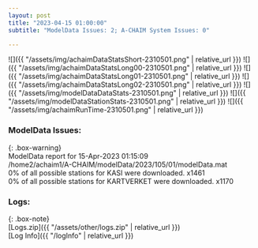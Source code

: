 ```yaml
---
layout: post
title: "2023-04-15 01:00:00"
subtitle: "ModelData Issues: 2; A-CHAIM System Issues: 0"

---
```


![]({{ "/assets/img/achaimDataStatsShort-2310501.png" | relative_url }})
![]({{ "/assets/img/achaimDataStatsLong00-2310501.png" | relative_url }})
![]({{ "/assets/img/achaimDataStatsLong01-2310501.png" | relative_url }})
![]({{ "/assets/img/achaimDataStatsLong02-2310501.png" | relative_url }})
![]({{ "/assets/img/modelDataDataStats-2310501.png" | relative_url }})
![]({{ "/assets/img/modelDataStationStats-2310501.png" | relative_url }})
![]({{ "/assets/img/achaimRunTime-2310501.png" | relative_url }})


### ModelData Issues:  
  
{: .box-warning}  
 ModelData report for 15-Apr-2023 01:15:09   
 /home2/achaim1/A-CHAIM/modelData/2023/105/01/modelData.mat   
 0% of all possible stations for KASI were downloaded. x1461   
 0% of all possible stations for KARTVERKET were downloaded. x1170   
  


### Logs:  
  
{: .box-note}  
[Logs.zip]({{ "/assets/other/logs.zip" | relative_url }})  
[Log Info]({{ "/logInfo" | relative_url }})  
